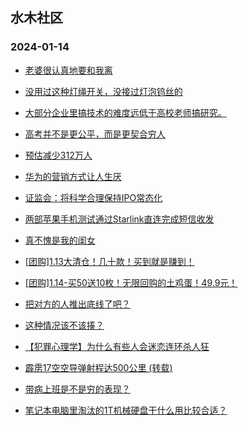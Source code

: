 ## 水木社区 
### 2024-01-14

+ [老婆很认真地要和我离](https://www.mysmth.net/nForum/article/Divorce/2061020)

+ [没用过这种灯绳开关，没接过灯泡钨丝的](https://www.mysmth.net/nForum/article/FamilyLife/1766582905)

+ [大部分企业里搞技术的难度远低于高校老师搞研究。](https://www.mysmth.net/nForum/article/QingJiao/842597)

+ [高考并不是更公平，而是更契合穷人](https://www.mysmth.net/nForum/article/WorkLife/3487985)

+ [预估减少312万人](https://www.mysmth.net/nForum/article/Geography/570707)

+ [华为的营销方式让人生厌](https://www.mysmth.net/nForum/article/AutoWorld/1944763344)

+ [证监会：将科学合理保持IPO常态化](https://www.mysmth.net/nForum/article/Stock/10749722)

+ [两部苹果手机测试通过Starlink直连完成短信收发](https://www.mysmth.net/nForum/article/Aero/421350)

+ [真不愧是我的闺女](https://www.mysmth.net/nForum/article/Joke/4144293)

+ [[团购]1.13大清仓！几十款！买到就是赚到！](https://www.mysmth.net/nForum/article/ADAgent_TG/1315916)

+ [[团购]1.14-买50送10枚！无限回购的土鸡蛋！49.9元！](https://www.mysmth.net/nForum/article/ADAgent_TG/1315965)

+ [把对方的人推出底线了吧？](https://www.mysmth.net/nForum/article/Football/3430950)

+ [这种情况该不该揍？](https://www.mysmth.net/nForum/article/ChildEducation/2338008)

+ [【犯罪心理学】为什么有些人会迷恋连环杀人狂](https://www.mysmth.net/nForum/article/FamilyLife/1766584055)

+ [霹雳17空空导弹射程达500公里 (转载)](https://www.mysmth.net/nForum/article/Aero/417283)

+ [带病上班是不是穷的表现？](https://www.mysmth.net/nForum/article/WorkLife/3487062)

+ [笔记本电脑里淘汰的1T机械硬盘干什么用比较合适？](https://www.mysmth.net/nForum/article/CompMarket/544312267)


